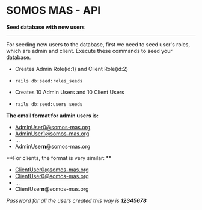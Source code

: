 # SOMOS MAS - API
**Seed database with new users**

---

For seeding new users to the database, first we need to seed user's roles, which are admin and client.
Execute these commands to seed your database.

- Creates Admin Role(id:1) and Client Role(id:2)

 - ```rails db:seed:roles_seeds```

- Creates 10 Admin Users and 10 Client Users
 - ```rails db:seed:users_seeds```

**The email format for admin users is:**

- AdminUser0@somos-mas.org
- AdminUser1@somos-mas.org
- ...
- AdminUser**n**@somos-mas.org

**For clients, the format is very similar: **

- ClientUser0@somos-mas.org
- ClientUser0@somos-mas.org
- ...
- ClientUser**n**@somos-mas.org

*Password for all the users created this way is **12345678***